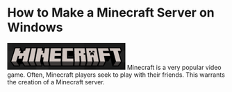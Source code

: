 # How to Make a Minecraft Server on Windows
![image_2022-01-20_143237.png](image_2022-01-20_143237.png)
Minecraft is a very popular video game. Often, Minecraft players seek to play with their friends. This warrants the creation of a Minecraft server. 

